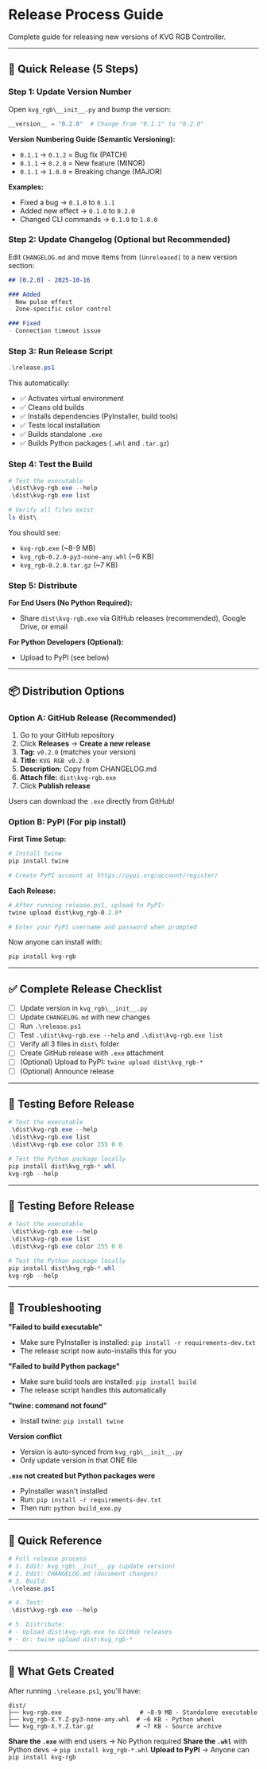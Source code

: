 # Release Process Guide

Complete guide for releasing new versions of KVG RGB Controller.

---

## 🚀 Quick Release (5 Steps)

### Step 1: Update Version Number

Open `kvg_rgb\__init__.py` and bump the version:
```python
__version__ = "0.2.0"  # Change from "0.1.1" to "0.2.0"
```

**Version Numbering Guide (Semantic Versioning):**
- `0.1.1` → `0.1.2` = Bug fix (PATCH)
- `0.1.1` → `0.2.0` = New feature (MINOR)  
- `0.1.1` → `1.0.0` = Breaking change (MAJOR)

**Examples:**
- Fixed a bug → `0.1.0` to `0.1.1`
- Added new effect → `0.1.0` to `0.2.0`
- Changed CLI commands → `0.1.0` to `1.0.0`

### Step 2: Update Changelog (Optional but Recommended)

Edit `CHANGELOG.md` and move items from `[Unreleased]` to a new version section:
```markdown
## [0.2.0] - 2025-10-16

### Added
- New pulse effect
- Zone-specific color control

### Fixed
- Connection timeout issue
```

### Step 3: Run Release Script

```powershell
.\release.ps1
```

This automatically:
- ✅ Activates virtual environment
- ✅ Cleans old builds
- ✅ Installs dependencies (PyInstaller, build tools)
- ✅ Tests local installation
- ✅ Builds standalone `.exe`
- ✅ Builds Python packages (`.whl` and `.tar.gz`)

### Step 4: Test the Build

```powershell
# Test the executable
.\dist\kvg-rgb.exe --help
.\dist\kvg-rgb.exe list

# Verify all files exist
ls dist\
```

You should see:
- `kvg-rgb.exe` (~8-9 MB)
- `kvg_rgb-0.2.0-py3-none-any.whl` (~6 KB)
- `kvg_rgb-0.2.0.tar.gz` (~7 KB)

### Step 5: Distribute

**For End Users (No Python Required):**
- Share `dist\kvg-rgb.exe` via GitHub releases (recommended), Google Drive, or email

**For Python Developers (Optional):**
- Upload to PyPI (see below)

---

## 📦 Distribution Options

### Option A: GitHub Release (Recommended)

1. Go to your GitHub repository
2. Click **Releases** → **Create a new release**
3. **Tag:** `v0.2.0` (matches your version)
4. **Title:** `KVG RGB v0.2.0`
5. **Description:** Copy from CHANGELOG.md
6. **Attach file:** `dist\kvg-rgb.exe`
7. Click **Publish release**

Users can download the `.exe` directly from GitHub!

### Option B: PyPI (For pip install)

**First Time Setup:**
```powershell
# Install twine
pip install twine

# Create PyPI account at https://pypi.org/account/register/
```

**Each Release:**
```powershell
# After running release.ps1, upload to PyPI:
twine upload dist\kvg_rgb-0.2.0*

# Enter your PyPI username and password when prompted
```

Now anyone can install with:
```powershell
pip install kvg-rgb
```

---

## ✅ Complete Release Checklist

- [ ] Update version in `kvg_rgb\__init__.py`
- [ ] Update `CHANGELOG.md` with new changes
- [ ] Run `.\release.ps1`
- [ ] Test `.\dist\kvg-rgb.exe --help` and `.\dist\kvg-rgb.exe list`
- [ ] Verify all 3 files in `dist\` folder
- [ ] Create GitHub release with `.exe` attachment
- [ ] (Optional) Upload to PyPI: `twine upload dist\kvg_rgb-*`
- [ ] (Optional) Announce release

---

## 🔧 Testing Before Release

```powershell
# Test the executable
.\dist\kvg-rgb.exe --help
.\dist\kvg-rgb.exe list
.\dist\kvg-rgb.exe color 255 0 0

# Test the Python package locally
pip install dist\kvg_rgb-*.whl
kvg-rgb --help
```

---

## 🔧 Testing Before Release

```powershell
# Test the executable
.\dist\kvg-rgb.exe --help
.\dist\kvg-rgb.exe list
.\dist\kvg-rgb.exe color 255 0 0

# Test the Python package locally
pip install dist\kvg_rgb-*.whl
kvg-rgb --help
```

---

## 🐛 Troubleshooting

**"Failed to build executable"**
- Make sure PyInstaller is installed: `pip install -r requirements-dev.txt`
- The release script now auto-installs this for you

**"Failed to build Python package"**
- Make sure build tools are installed: `pip install build`
- The release script handles this automatically

**"twine: command not found"**
- Install twine: `pip install twine`

**Version conflict**
- Version is auto-synced from `kvg_rgb\__init__.py`
- Only update version in that ONE file

**`.exe` not created but Python packages were**
- PyInstaller wasn't installed
- Run: `pip install -r requirements-dev.txt`
- Then run: `python build_exe.py`

---

## 📝 Quick Reference

```powershell
# Full release process
# 1. Edit: kvg_rgb\__init__.py (update version)
# 2. Edit: CHANGELOG.md (document changes)
# 3. Build:
.\release.ps1

# 4. Test:
.\dist\kvg-rgb.exe --help

# 5. Distribute:
# - Upload dist\kvg-rgb.exe to GitHub releases
# - Or: twine upload dist\kvg_rgb-*
```

---

## 📂 What Gets Created

After running `.\release.ps1`, you'll have:

```
dist/
├── kvg-rgb.exe                      # ~8-9 MB - Standalone executable
├── kvg_rgb-X.Y.Z-py3-none-any.whl  # ~6 KB - Python wheel
└── kvg_rgb-X.Y.Z.tar.gz            # ~7 KB - Source archive
```

**Share the `.exe`** with end users → No Python required
**Share the `.whl`** with Python devs → `pip install kvg_rgb-*.whl`
**Upload to PyPI** → Anyone can `pip install kvg-rgb`

